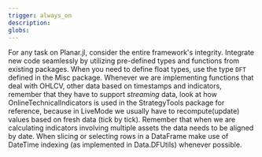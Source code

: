 ```yaml
---
trigger: always_on
description: 
globs: 
---
```

For any task on Planar.jl, consider the entire framework's integrity. Integrate new code seamlessly by utilizing pre-defined types and functions from existing packages.
When you need to define float types, use the type `DFT` defined in the Misc package.
Whenever we are implementing functions that deal with OHLCV, other data based on timestamps and indicators, remember that they have to support *streaming* data, look at how OnlineTechnicalIndicators is used in the StrategyTools package for reference, because in LiveMode we usually have to recompute(update) values based on fresh data (tick by tick). 
Remember that when we are calculating indicators involving multiple assets the data needs to be aligned by date.
When slicing or selecting rows in a DataFrame make use of DateTime indexing (as implemented in Data.DFUtils) whenever possible.
